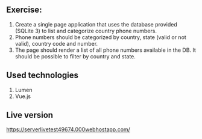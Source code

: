 
## Exercise:
1. Create a single page application that uses the database provided (SQLite 3) to list and categorize country phone numbers.
2. Phone numbers should be categorized by country, state (valid or not valid), country code and number.
3. The page should render a list of all phone numbers available in the DB. It should be possible to filter by country and state.

## Used technologies
1. Lumen
2. Vue.js

## Live version
https://serverlivetest49674.000webhostapp.com/
